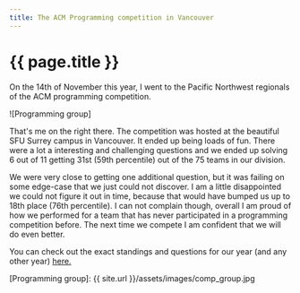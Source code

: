 ```yaml
---
title: The ACM Programming competition in Vancouver
---
```


{{ page.title }}
================

On the 14th of November this year, I went to the Pacific Northwest regionals of the ACM programming competition.

![Programming group]

That's me on the right there. The competition was hosted at the beautiful SFU Surrey campus in Vancouver. It ended up being loads of fun.
There were a lot a interesting and challenging questions and we ended up solving 6 out of 11 getting 31st (59th percentile) out of the 75 teams in our division.

We were very close to getting one additional question, but it was failing on some edge-case that we just could not discover.
I am a little disappointed we could not figure it out in time, because that would have bumped us up to 18th place (76th percentile).
I can not complain though, overall I am proud of how we performed for a team that has never participated in a programming competition before.
The next time we compete I am confident that we will do even better.

You can check out the exact standings and questions for our year (and any other year) [here.](http://www.acmicpc-pacnw.org/results.htm)

[Programming group]: {{ site.url }}/assets/images/comp_group.jpg